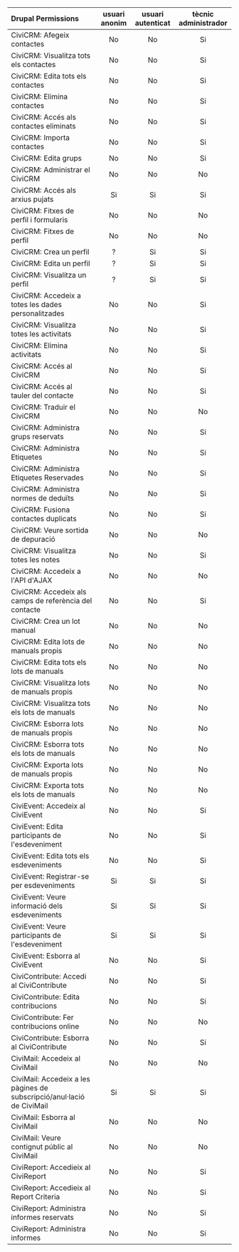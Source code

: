 
| Drupal Permissions                       |     usuari anonim       | usuari autenticat  | tècnic administrador |
|:---------------------------------------- |:-----------------------:|:------------------:|:--------------------:|
| CiviCRM: Afegeix contactes               |            No           |         No         |           Si         |
| CiviCRM: Visualitza tots els contactes   |            No           |         No         |           Si         |
| CiviCRM: Edita tots els contactes        |            No           |         No         |           Si         |
| CiviCRM: Elimina contactes               |            No           |         No         |           Si         |
| CiviCRM: Accés als contactes eliminats   |            No           |         No         |           Si         |
| CiviCRM: Importa contactes               |            No           |         No         |           Si         |
| CiviCRM: Edita grups                     |            No           |         No         |           Si         |
| CiviCRM: Administrar el CiviCRM          |            No           |         No         |           No         |
| CiviCRM: Accés als arxius pujats         |            Si           |         Si         |           Si         |
| CiviCRM: Fitxes de perfil i formularis   |            No           |         No         |           No         |
| CiviCRM: Fitxes de perfil                |            No           |         No         |           No         |
| CiviCRM: Crea un perfil                  |            ?            |         Si         |           Si         |
| CiviCRM: Edita un perfil                 |            ?            |         Si         |           Si         |
| CiviCRM: Visualitza un perfil            |            ?            |         Si         |           Si         |
| CiviCRM: Accedeix a totes les dades personalitzades|  No           |         No         |           Si         |
| CiviCRM: Visualitza totes les activitats |           No            |         No         |           Si         |
| CiviCRM: Elimina activitats              |            No           |         No         |           Si         |
| CiviCRM: Accés al CiviCRM                |            No           |         No         |           Si         |
| CiviCRM: Accés al tauler del contacte    |            No           |         No         |           Si         |
| CiviCRM: Traduir el CiviCRM              |            No           |         No         |           No         |
| CiviCRM: Administra grups reservats      |            No           |         No         |           Si         |
| CiviCRM: Administra Etiquetes            |            No           |         No         |           Si         |
| CiviCRM: Administra Etiquetes Reservades |            No           |         No         |           Si         |
| CiviCRM: Administra normes de deduïts    |            No           |         No         |           Si         |
| CiviCRM: Fusiona contactes duplicats     |            No           |         No         |           Si         |
| CiviCRM: Veure sortida de depuració      |            No           |         No         |           No         |
| CiviCRM: Visualitza totes les notes      |            No           |         No         |           Si         |
| CiviCRM: Accedeix a l'API d'AJAX         |            No           |         No         |           No         |
| CiviCRM: Accedeix als camps de referència del contacte|    No      |         No         |           Si         |
| CiviCRM: Crea un lot manual              |            No           |         No         |           No         |
| CiviCRM: Edita lots de manuals propis    |            No           |         No         |           No         |
| CiviCRM: Edita tots els lots de manuals  |            No           |         No         |           No         |
| CiviCRM: Visualitza lots de manuals propis    |       No           |         No         |           No         |
| CiviCRM: Visualitza tots els lots de manuals  |       No           |         No         |           No         |
| CiviCRM: Esborra lots de manuals propis    |          No           |         No         |           No         |
| CiviCRM: Esborra tots els lots de manuals  |          No           |         No         |           No         |
| CiviCRM: Exporta lots de manuals propis    |          No           |         No         |           No         |
| CiviCRM: Exporta tots els lots de manuals  |          No           |         No         |           No         |
| CiviEvent: Accedeix al CiviEvent           |          No           |         No         |           Si         |
| CiviEvent: Edita participants de l'esdeveniment |      No           |         No         |           Si         |
| CiviEvent: Edita tots els esdeveniments    |            No           |         No         |           Si         |
| CiviEvent: Registrar-se per esdeveniments  |            Si           |         Si         |           Si         |
| CiviEvent: Veure informació dels esdeveniments  |       Si           |         Si         |           Si         |
| CiviEvent: Veure participants de l'esdeveniment |       Si           |         Si         |           Si         |
| CiviEvent: Esborra al CiviEvent            |            No           |         No         |           Si         |
| CiviContribute: Accedi al CiviContribute   |            No           |         No         |           Si         |
| CiviContribute: Edita contribucions        |            No           |         No         |           Si         |
| CiviContribute: Fer contribucions online   |            No           |         No         |           No         |
| CiviContribute: Esborra al CiviContribute  |            No           |         No         |           Si         |
| CiviMail: Accedeix  al CiviMail            |            No           |         No         |           No         |
| CiviMail: Accedeix a les pàgines de subscripció/anul·lació de CiviMail|         Si         |        Si        |       Si       |
| CiviMail: Esborra al CiviMail              |            No           |         No         |           No         |
| CiviMail: Veure contignut públic al CiviMail|          No           |         No         |           No         |
| CiviReport: Accedieix al CiviReport         |            No           |         No         |           Si         |
| CiviReport: Accedieix al Report Criteria    |            No           |         No         |           Si         |
| CiviReport: Administra informes reservats  |            No           |         No         |           Si         |
| CiviReport: Administra informes            |            No           |         No         |           Si         |
